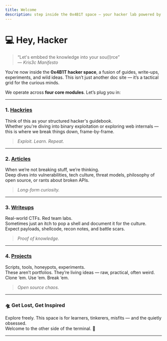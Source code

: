```yaml
---
title: Welcome
description: step inside the 0x4B1T space — your hacker lab powered by Kris3c.
---
```


# 💻 Hey, Hacker

> “Let's embbed the knowledge into your sou(l)rce”  
> — _Kris3c Manifesto_

You're now inside the **0x4B1T hacker space**, a fusion of guides, write-ups, experiments, and wild ideas. This isn’t just another doc site — it’s a tactical grid for the curious minds.

We operate across **four core modules**. Let’s plug you in:

---

### 1. [Hackries](/hackries/find-your-way)

Think of this as your structured hacker's guidebook.  
Whether you're diving into binary exploitation or exploring web internals — this is where we break things down, frame-by-frame.

> _Exploit. Learn. Repeat._

---

### 2. [Articles](/articles/find-your-way)

When we’re not breaking stuff, we’re thinking.  
Deep dives into vulnerabilities, tech culture, threat models, philosophy of open source, or rants about broken APIs.

> _Long-form curiosity._

---

### 3. [Writeups](/writeups/find-your-way)

Real-world CTFs. Red team labs.  
Sometimes just an itch to pop a shell and document it for the culture.  
Expect payloads, shellcode, recon notes, and battle scars.

> _Proof of knowledge._

---

### 4. [Projects](/projects/find-your-way)

Scripts, tools, honeypots, experiments.  
These aren’t portfolios. They’re living ideas — raw, practical, often weird.  
Clone ‘em. Use ‘em. Break ‘em.

> _Open source chaos._

---

### 🛸 Get Lost, Get Inspired

Explore freely. This space is for learners, tinkerers, misfits — and the quietly obsessed.  
Welcome to the other side of the terminal. 🖤

---

